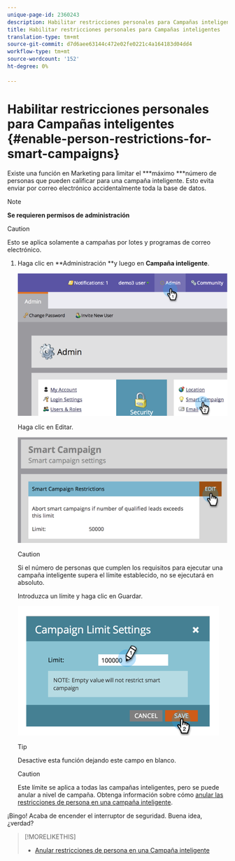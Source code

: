 ```yaml
---
unique-page-id: 2360243
description: Habilitar restricciones personales para Campañas inteligentes - Documentos de marketing - Documentación del producto
title: Habilitar restricciones personales para Campañas inteligentes
translation-type: tm+mt
source-git-commit: d7d6aee63144c472e02fe0221c4a164183d04dd4
workflow-type: tm+mt
source-wordcount: '152'
ht-degree: 0%

---
```



# Habilitar restricciones personales para Campañas inteligentes {#enable-person-restrictions-for-smart-campaigns}

Existe una función en Marketing para limitar el ***máximo ***número de personas que pueden calificar para una campaña inteligente. Esto evita enviar por correo electrónico accidentalmente toda la base de datos.

>[!NOTE]
>
>**Se requieren permisos de administración**

>[!CAUTION]
>
>Esto se aplica solamente a campañas por lotes y programas de correo electrónico.

1. Haga clic en **Administración **y luego en **Campaña inteligente**.

   ![](assets/image2014-9-18-15-3a58-3a29.png)

   Haga clic en Editar.

   ![](assets/image2014-9-18-15-3a59-3a7.png)

   >[!CAUTION]
   >
   >
   >Si el número de personas que cumplen los requisitos para ejecutar una campaña inteligente supera el límite establecido, no se ejecutará en absoluto.

   Introduzca un límite y haga clic en Guardar.

   ![](assets/image2014-9-18-15-3a59-3a56.png)

   >[!TIP]
   >
   >
   >Desactive esta función dejando este campo en blanco.

   >[!CAUTION]
   >
   >
   >Este límite se aplica a todas las campañas inteligentes, pero se puede anular a nivel de campaña. Obtenga información sobre cómo [anular las restricciones de persona en una campaña inteligente](../../../product-docs/core-marketo-concepts/smart-campaigns/using-smart-campaigns/override-person-restrictions-in-a-smart-campaign.md).

¡Bingo! Acaba de encender el interruptor de seguridad. Buena idea, ¿verdad?

>[!MORELIKETHIS]
>
>* [Anular restricciones de persona en una Campaña inteligente](../../../product-docs/core-marketo-concepts/smart-campaigns/using-smart-campaigns/override-person-restrictions-in-a-smart-campaign.md)

>




